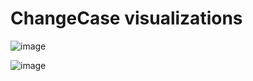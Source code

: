 # ChangeCase visualizations
![image](https://user-images.githubusercontent.com/78951227/152639306-87e0fb91-323e-4147-b6f7-890615594ccc.png)

![image](https://user-images.githubusercontent.com/78951227/152639341-5d6653f6-3b50-44b1-8f97-a1b4f443fcbc.png)
